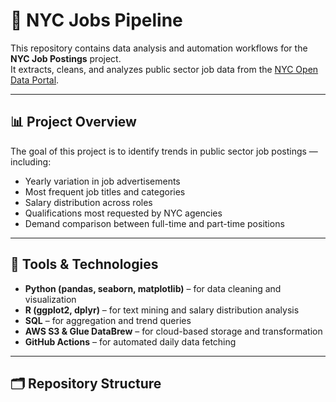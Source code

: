 # 🗽 NYC Jobs Pipeline

This repository contains data analysis and automation workflows for the **NYC Job Postings** project.  
It extracts, cleans, and analyzes public sector job data from the [NYC Open Data Portal](https://opendata.cityofnewyork.us/).

---

## 📊 Project Overview
The goal of this project is to identify trends in public sector job postings — including:
- Yearly variation in job advertisements  
- Most frequent job titles and categories  
- Salary distribution across roles  
- Qualifications most requested by NYC agencies  
- Demand comparison between full-time and part-time positions  

---

## 🧰 Tools & Technologies
- **Python (pandas, seaborn, matplotlib)** – for data cleaning and visualization  
- **R (ggplot2, dplyr)** – for text mining and salary distribution analysis  
- **SQL** – for aggregation and trend queries  
- **AWS S3 & Glue DataBrew** – for cloud-based storage and transformation  
- **GitHub Actions** – for automated daily data fetching  

---

## 🗂️ Repository Structure
